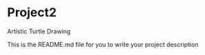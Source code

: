 # Project2
Artistic Turtle Drawing

This is the README.md file for you to write your project description
